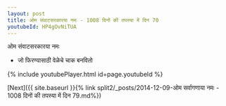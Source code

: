 ```yaml
---
layout: post
title: ओम संवाटसरकारया नमः - 1008 दिनों की तपस्या में दिन 70
youtubeId: HP4gOvNiTUA
---
```

 
 
 ओम संवाटसरकारया नमः  
 
 -  जो फिरण्यासाठी वेळेचे चाक बनवितो 
 
  
 
  
 
 
 
 
 
 


{% include youtubePlayer.html id=page.youtubeId %}
 
[Next]({{ site.baseurl }}{% link  split2/_posts/2014-12-09-ओम सर्वागणाया नमः - 1008 दिनों की तपस्या में दिन 79.md%})
 
